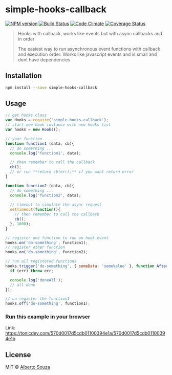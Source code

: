 # simple-hooks-callback 

[![NPM version][npm-image]][npm-url] [![Build Status][travis-image]][travis-url] [![Code Climate](https://codeclimate.com/github/wejs/simple-hooks-callback/badges/gpa.svg)](https://codeclimate.com/github/wejs/simple-hooks-callback) [![Coverage Status](https://coveralls.io/repos/github/wejs/simple-hooks-callback/badge.svg?branch=master)](https://coveralls.io/github/wejs/simple-hooks-callback?branch=master)

> Hooks with callback, works like events but with async callbacks and in order
>
> The easiest way to run asynchronous event functions with callback and execution order. Works like javascript events and is small and dont have dependencies



## Installation

```sh
npm install --save simple-hooks-callback
```

## Usage

```js
// get hooks class
var Hooks = require('simple-hooks-callback');
// start new hook instance with new hooks list
var hooks = new Hooks();

// your function
function function1 (data, cb){
  // do something ...
  console.log('function1', data);

  // then remember to call the callback
  cb();
  // or run **return cb(err);** if you want return error
}

function function2 (data, cb){
  // do something ...
  console.log('function2', data);
  
  // timeout to simulate the async request
  setTimeout(function(){ 
    // then remember to call the callback
    cb();
  }, 1000);
}

// register one function to run on hook event
hooks.on('do-something', function1);
// register other function
hooks.on('do-something', function2);

// run all registered functions
hooks.trigger('do-something', { someData: 'someValue' }, function AfterAll (err){
  if (err) throw err;

  console.log('doneAll');
  // all done
});

// un register the function1
hooks.off('do-something', function1);

```

### Run this example in your browser 

Link: https://tonicdev.com/570d0017d5cdb01100394e1a/570d0017d5cdb01100394e1b

## License

MIT © [Alberto Souza](http://albertosouza.net)

[npm-image]: https://badge.fury.io/js/simple-hooks-callback.svg
[npm-url]: https://npmjs.org/package/simple-hooks-callback
[travis-image]: https://travis-ci.org/wejs/simple-hooks-callback.svg?branch=master
[travis-url]: https://travis-ci.org/wejs/simple-hooks-callback
[daviddm-image]: https://david-dm.org/wejs/simple-hooks-callback.svg?theme=shields.io
[daviddm-url]: https://david-dm.org/wejs/simple-hooks-callback

